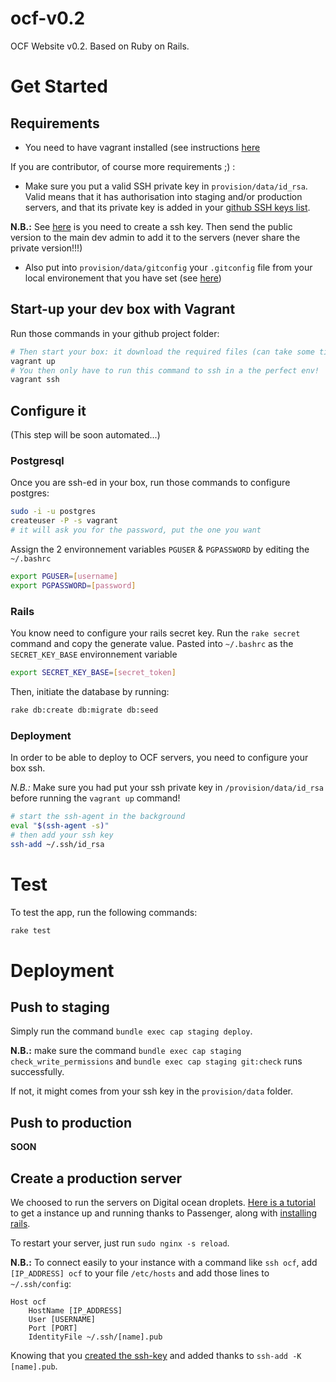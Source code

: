 ocf-v0.2
=================

OCF Website v0.2. Based on Ruby on Rails.

# Get Started

## Requirements

- You need to have vagrant installed (see instructions [here](https://github.com/ourcommonfuture/dev-setup/)

If you are contributor, of course more requirements ;) :

- Make sure you put a valid SSH private key in `provision/data/id_rsa`. Valid means that it has authorisation into staging and/or production servers, and that its private key is added in your [github SSH keys list](https://github.com/settings/ssh).

**N.B.:** See [here](https://help.github.com/articles/generating-ssh-keys/) is you need to create a ssh key. Then send the public version to the main dev admin to add it to the servers (never share the private version!!!)

- Also put into `provision/data/gitconfig` your `.gitconfig` file from your local environement that you have set (see [here](https://help.github.com/articles/set-up-git/))

## Start-up your dev box with Vagrant

Run those commands in your github project folder:
```bash
# Then start your box: it download the required files (can take some times) and run the VM
vagrant up
# You then only have to run this command to ssh in a the perfect env!
vagrant ssh
```

## Configure it

(This step will be soon automated...)

### Postgresql

Once you are ssh-ed in your box, run those commands to configure postgres:

```bash
sudo -i -u postgres
createuser -P -s vagrant
# it will ask you for the password, put the one you want
```

Assign the 2 environnement variables `PGUSER` & `PGPASSWORD` by editing the `~/.bashrc`

```bash
export PGUSER=[username]
export PGPASSWORD=[password]
```

### Rails

You know need to configure your rails secret key. Run the `rake secret` command and copy the generate value. Pasted into `~/.bashrc` as the `SECRET_KEY_BASE` environnement variable


```bash
export SECRET_KEY_BASE=[secret_token]
```

Then, initiate the database by running:

```bash
rake db:create db:migrate db:seed
```

### Deployment

In order to be able to deploy to OCF servers, you need to configure your box ssh.

*N.B.:* Make sure you had put your ssh private key in `/provision/data/id_rsa` before running the `vagrant up` command!

```bash
# start the ssh-agent in the background
eval "$(ssh-agent -s)"
# then add your ssh key
ssh-add ~/.ssh/id_rsa
```

# Test


To test the app, run the following commands:

```bash
rake test
```

# Deployment

## Push to staging

Simply run the command `bundle exec cap staging deploy`.

**N.B.:** make sure the command `bundle exec cap staging check_write_permissions` and `bundle exec cap staging git:check` runs successfully.

If not, it might comes from your ssh key in the `provision/data` folder.

## Push to production

**SOON**

## Create a production server

We choosed to run the servers on Digital ocean droplets. [Here is a tutorial](https://www.digitalocean.com/community/tutorials/how-to-deploy-a-rails-app-with-passenger-and-nginx-on-ubuntu-14-04) to get a instance up and running thanks to Passenger, along with [installing rails](https://gorails.com/setup/ubuntu/14.10).

To restart your server, just run `sudo nginx -s reload`.

**N.B.:** To connect easily to your instance with a command like `ssh ocf`, add `[IP_ADDRESS] ocf` to your file `/etc/hosts` and add those lines to `~/.ssh/config`:

```
Host ocf
	HostName [IP_ADDRESS]
	User [USERNAME]
	Port [PORT]
	IdentityFile ~/.ssh/[name].pub
```

Knowing that you [created the ssh-key](https://help.github.com/articles/generating-ssh-keys/) and added thanks to `ssh-add -K [name].pub`.